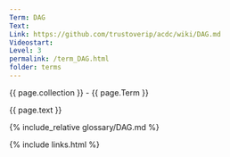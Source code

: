 ```yaml
---
Term: DAG
Text: 
Link: https://github.com/trustoverip/acdc/wiki/DAG.md
Videostart: 
Level: 3
permalink: /term_DAG.html
folder: terms
---
```


{{ page.collection }} - {{ page.Term }}

   {{ page.text }}

{% include_relative glossary/DAG.md %}

 {% include links.html %} 
